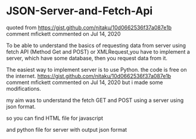 # JSON-Server-and-Fetch-Api
quoted from 
https://gist.github.com/nitaku/10d0662536f37a087e1b
comment 
mfickett commented on Jul 14, 2020

To be able to understand the basics of requesting data from server using
fetch API (Method Get and POST) or XMLRequest,you have to implement a 
server, which have some database, then you request data from it.

The easiest way to implement server is to use Python.
the code is free on the internet.
https://gist.github.com/nitaku/10d0662536f37a087e1b
comment 
mfickett commented on Jul 14, 2020
but i made some modifications.

my aim was to understand the fetch GET and POST using a server using json format.

so you can find HTML file for javascript

and python file for server with output json format
